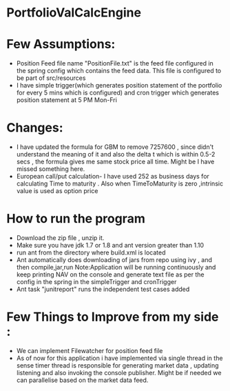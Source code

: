 # PortfolioValCalcEngine
# Few Assumptions:
- Position Feed file name "PositionFile.txt" is the feed file configured in the spring config which contains the feed data. This file is configured to be part
  of src/resources
- I have simple trigger(which generates position statement of the portfolio for every 5 mins which is configured) and cron trigger which generates position 
  statement at 5 PM Mon-Fri


# Changes:
  - I have updated the formula for GBM to remove 7257600 , since didn't understand the meaning of it and also the 
  delta t which is within 0.5-2 secs , the formula gives me same stock price all time. Might be I have missed something here.
  - European call/put calculation- I have used 252 as business days for calculating Time to maturity . 
    Also when TimeToMaturity is zero ,intrinsic value is used as option price 
 
# How to run the program
 - Download the zip file , unzip it.
 - Make sure you have jdk  1.7 or 1.8  and ant version greater than 1.10
 - run ant from the directory where build.xml is located
 - Ant automatically does downloading of jars from repo using ivy , and then compile,jar,run
 Note:Application will be running continuously  and keep printing NAV on the console and generate text file as per the config in the spring in the simpleTrigger and cronTrigger
  - Ant task "junitreport" runs the independent test cases added
 
 
# Few Things to Improve from my side : 
  - We can implement Filewatcher for position feed file 
  - As of now for this application i  have implemented via single thread in the sense timer thread is responsible for generating market data , updating listening and also invoking the console publisher.
  Might be if needed we can parallelise  based on the market data feed.
 
